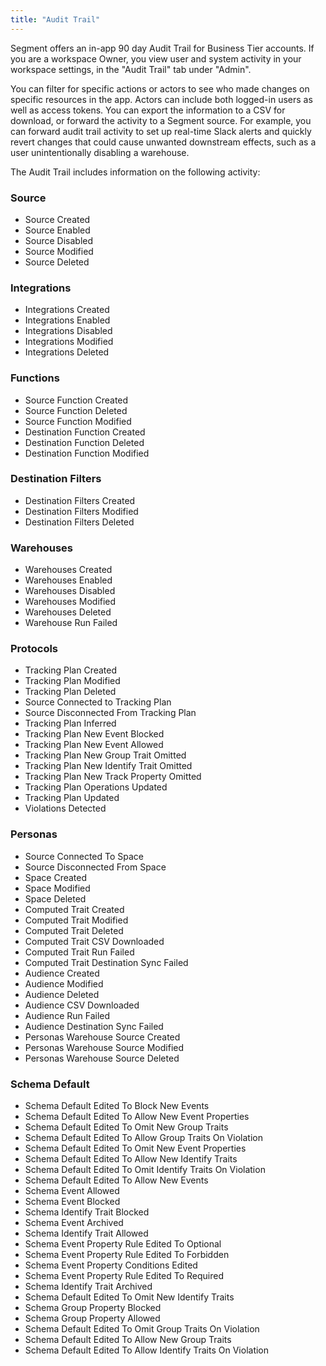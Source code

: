 ```yaml
---
title: "Audit Trail"
---
```


Segment offers an in-app 90 day Audit Trail for Business Tier accounts. If you are a workspace Owner, you view user and system activity in your workspace settings, in the "Audit Trail" tab under "Admin".

You can filter for specific actions or actors to see who made changes on specific resources in the app. Actors can include both logged-in users as well as access tokens. You can export the information to a CSV for download, or forward the activity to a Segment source. For example, you can forward audit trail activity to set up real-time Slack alerts and quickly revert changes that could cause unwanted downstream effects, such as a user unintentionally disabling a warehouse.

The Audit Trail includes information on the following activity:

### Source
*   Source Created
*   Source Enabled
*   Source Disabled
*   Source Modified
*   Source Deleted

### Integrations
*   Integrations Created
*   Integrations Enabled
*   Integrations Disabled
*   Integrations Modified
*   Integrations Deleted

### Functions
*   Source Function Created
*   Source Function Deleted
*   Source Function Modified
*   Destination Function Created
*   Destination Function Deleted
*   Destination Function Modified

### Destination Filters
*   Destination Filters Created
*   Destination Filters Modified
*   Destination Filters Deleted

### Warehouses
*   Warehouses Created
*   Warehouses Enabled
*   Warehouses Disabled
*   Warehouses Modified
*   Warehouses Deleted
*   Warehouse Run Failed

### Protocols
*   Tracking Plan Created
*   Tracking Plan Modified
*   Tracking Plan Deleted
*   Source Connected to Tracking Plan
*   Source Disconnected From Tracking Plan
*   Tracking Plan Inferred
*   Tracking Plan New Event Blocked
*   Tracking Plan New Event Allowed
*   Tracking Plan New Group Trait Omitted
*   Tracking Plan New Identify Trait Omitted
*   Tracking Plan New Track Property Omitted
*   Tracking Plan Operations Updated
*   Tracking Plan Updated
*   Violations Detected

### Personas
*   Source Connected To Space
*   Source Disconnected From Space
*   Space Created
*   Space Modified
*   Space Deleted
*   Computed Trait Created
*   Computed Trait Modified
*   Computed Trait Deleted
*   Computed Trait CSV Downloaded
*   Computed Trait Run Failed
*   Computed Trait Destination Sync Failed
*   Audience Created
*   Audience Modified
*   Audience Deleted
*   Audience CSV Downloaded
*   Audience Run Failed
*   Audience Destination Sync Failed
*   Personas Warehouse Source Created
*   Personas Warehouse Source Modified
*   Personas Warehouse Source Deleted

### Schema Default
*   Schema Default Edited To Block New Events
*   Schema Default Edited To Allow New Event Properties
*   Schema Default Edited To Omit New Group Traits
*   Schema Default Edited To Allow Group Traits On Violation
*   Schema Default Edited To Omit New Event Properties
*   Schema Default Edited To Allow New Identify Traits
*   Schema Default Edited To Omit Identify Traits On Violation
*   Schema Default Edited To Allow New Events
*   Schema Event Allowed
*   Schema Event Blocked
*   Schema Identify Trait Blocked
*   Schema Event Archived
*   Schema Identify Trait Allowed
*   Schema Event Property Rule Edited To Optional
*   Schema Event Property Rule Edited To Forbidden
*   Schema Event Property Conditions Edited
*   Schema Event Property Rule Edited To Required
*   Schema Identify Trait Archived
*   Schema Default Edited To Omit New Identify Traits
*   Schema Group Property Blocked
*   Schema Group Property Allowed
*   Schema Default Edited To Omit Group Traits On Violation
*   Schema Default Edited To Allow New Group Traits
*   Schema Default Edited To Allow Identify Traits On Violation

